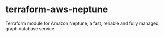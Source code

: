 # terraform-aws-neptune
Terraform module for Amazon Neptune, a fast, reliable and fully managed graph database service

